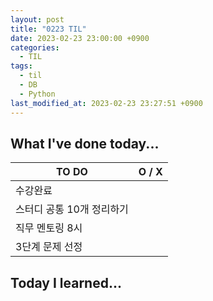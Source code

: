 ```yaml
---
layout: post
title: "0223 TIL"
date: 2023-02-23 23:00:00 +0900
categories:
  - TIL
tags:
  - til
  - DB
  - Python
last_modified_at: 2023-02-23 23:27:51 +0900
---
```


## What I've done today...

| TO DO                     | O / X |
| ------------------------- | :---: |
| 수강완료                  |       |
| 스터디 공통 10개 정리하기 |       |
| 직무 멘토링 8시           |       |
| 3단계 문제 선정           |       |

## Today I learned...
